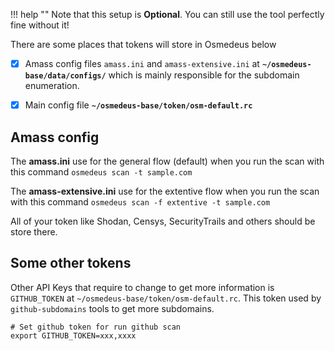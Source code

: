 
!!! help ""
    Note that this setup is **Optional**. You can still use the tool perfectly fine without it!


There are some places that tokens will store in Osmedeus below

- [x] Amass config files `amass.ini` and `amass-extensive.ini` at  **`~/osmedeus-base/data/configs/`** which is mainly responsible for the subdomain enumeration.

- [x] Main config file **`~/osmedeus-base/token/osm-default.rc`** 


## Amass config 


The **amass.ini** use for the general flow (default) when you run the scan with this command `osmedeus scan -t sample.com`

The **amass-extensive.ini** use for the extentive flow when you run the scan with this command `osmedeus scan -f extentive -t sample.com`

All of your token like Shodan, Censys, SecurityTrails and others should be store there.


## Some other tokens

Other API Keys that require to change to get more information is `GITHUB_TOKEN` at `~/osmedeus-base/token/osm-default.rc`. This token used by `github-subdomains` tools to get more subdomains.

```shell
# Set github token for run github scan
export GITHUB_TOKEN=xxx,xxxx

```

